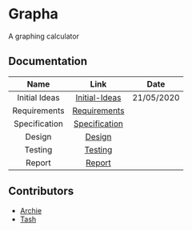 # Grapha

A graphing calculator

## Documentation

|Name         |Link                                 |Date      |
|:-----------:|:-----------------------------------:|:--------:|
|Initial Ideas|[Initial-Ideas](doc/InitialIdeas.md) |21/05/2020|
|Requirements |[Requirements](doc/Requirements.md)  |          |
|Specification|[Specification](doc/Specification.md)|          |
|Design       |[Design](doc/Testing.md)             |          |
|Testing      |[Testing](doc/Testing.md)            |          |
|Report       |[Report](doc/Report.md)              |          |

## Contributors 
- [Archie](https://github.com/thytom)
- [Tash](https://github.com/tashBayliss/) 
